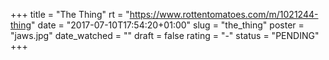 +++
title = "The Thing"
rt = "https://www.rottentomatoes.com/m/1021244-thing"
date = "2017-07-10T17:54:20+01:00"
slug = "the_thing"
poster = "jaws.jpg"
date_watched = ""
draft = false
rating = "-"
status = "PENDING"
+++